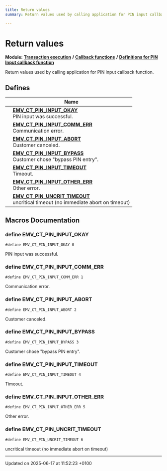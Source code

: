 ```yaml
---
title: Return values
summary: Return values used by calling application for PIN input callback function. 

---
```


# Return values

**Module:** **[Transaction execution](group___a_d_k___t_r_x___e_x_e_c.md)** **/** **[Callback functions](group___t_l_v___c_a_l_l_b_c_k.md)** **/** **[Definitions for PIN Input callback function](group___a_d_k___p_i_n___p_a_r_a_m.md)**

Return values used by calling application for PIN input callback function. 

## Defines

|                | Name           |
| -------------- | -------------- |
|  | **[EMV_CT_PIN_INPUT_OKAY](group___a_d_k___p_i_n___r_e_t_u_r_n.md#define-emv-ct-pin-input-okay)** <br>PIN input was successful.  |
|  | **[EMV_CT_PIN_INPUT_COMM_ERR](group___a_d_k___p_i_n___r_e_t_u_r_n.md#define-emv-ct-pin-input-comm-err)** <br>Communication error.  |
|  | **[EMV_CT_PIN_INPUT_ABORT](group___a_d_k___p_i_n___r_e_t_u_r_n.md#define-emv-ct-pin-input-abort)** <br>Customer canceled.  |
|  | **[EMV_CT_PIN_INPUT_BYPASS](group___a_d_k___p_i_n___r_e_t_u_r_n.md#define-emv-ct-pin-input-bypass)** <br>Customer chose "bypass PIN entry".  |
|  | **[EMV_CT_PIN_INPUT_TIMEOUT](group___a_d_k___p_i_n___r_e_t_u_r_n.md#define-emv-ct-pin-input-timeout)** <br>Timeout.  |
|  | **[EMV_CT_PIN_INPUT_OTHER_ERR](group___a_d_k___p_i_n___r_e_t_u_r_n.md#define-emv-ct-pin-input-other-err)** <br>Other error.  |
|  | **[EMV_CT_PIN_UNCRIT_TIMEOUT](group___a_d_k___p_i_n___r_e_t_u_r_n.md#define-emv-ct-pin-uncrit-timeout)** <br>uncritical timeout (no immediate abort on timeout)  |




## Macros Documentation

### define EMV_CT_PIN_INPUT_OKAY

```
#define EMV_CT_PIN_INPUT_OKAY 0
```

PIN input was successful. 

### define EMV_CT_PIN_INPUT_COMM_ERR

```
#define EMV_CT_PIN_INPUT_COMM_ERR 1
```

Communication error. 

### define EMV_CT_PIN_INPUT_ABORT

```
#define EMV_CT_PIN_INPUT_ABORT 2
```

Customer canceled. 

### define EMV_CT_PIN_INPUT_BYPASS

```
#define EMV_CT_PIN_INPUT_BYPASS 3
```

Customer chose "bypass PIN entry". 

### define EMV_CT_PIN_INPUT_TIMEOUT

```
#define EMV_CT_PIN_INPUT_TIMEOUT 4
```

Timeout. 

### define EMV_CT_PIN_INPUT_OTHER_ERR

```
#define EMV_CT_PIN_INPUT_OTHER_ERR 5
```

Other error. 

### define EMV_CT_PIN_UNCRIT_TIMEOUT

```
#define EMV_CT_PIN_UNCRIT_TIMEOUT 6
```

uncritical timeout (no immediate abort on timeout) 



-------------------------------

Updated on 2025-06-17 at 11:52:23 +0100